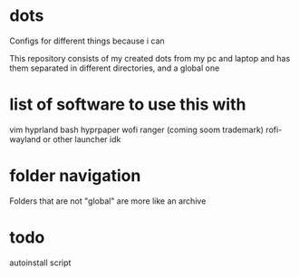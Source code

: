 # dots
Configs for different things because i can

This repository consists of my created dots from my pc and laptop and has them separated in different directories, and a global one

# list of software to use this with
vim
hyprland
bash
hyprpaper
wofi
ranger (coming soom trademark)
rofi-wayland or other launcher idk

# folder navigation
Folders that are not "global" are more like an archive

# todo
autoinstall script
